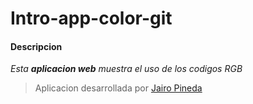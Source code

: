 # Intro-app-color-git

#### Descripcion 
*Esta **aplicacion web** muestra el uso de los codigos RGB*

> Aplicacion desarrollada por [Jairo Pineda](https://www.linkedin.com/in/jairo-pineda-sanchez-2a4441349/)
